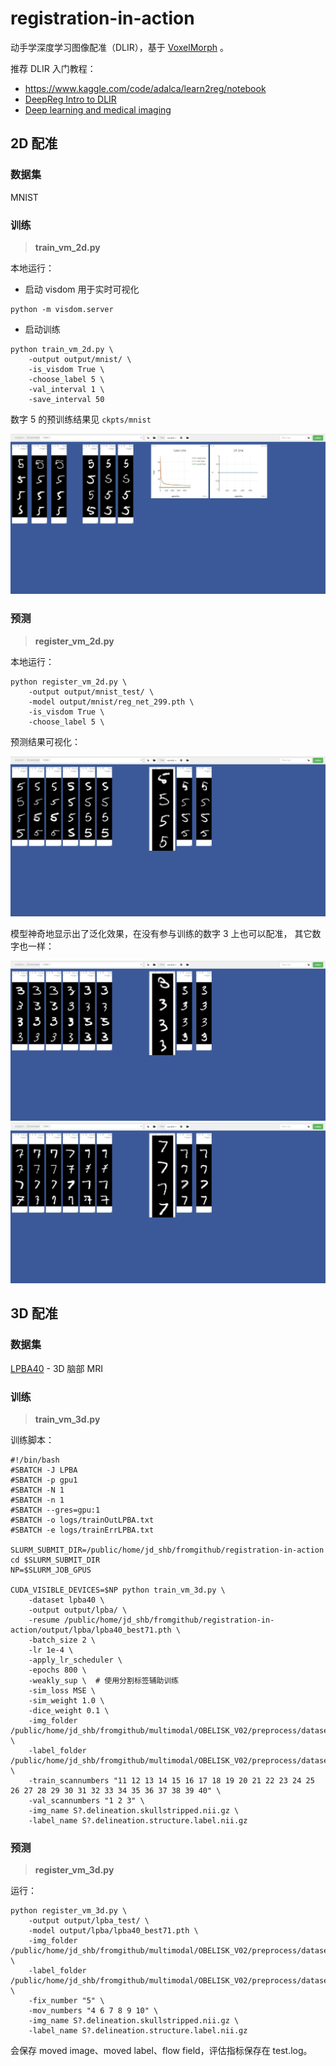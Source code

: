 # registration-in-action

动手学深度学习图像配准（DLIR），基于 [VoxelMorph](https://github.com/voxelmorph/voxelmorph) 。

推荐 DLIR 入门教程：

- https://www.kaggle.com/code/adalca/learn2reg/notebook
- [DeepReg Intro to DLIR](https://github.com/DeepRegNet/DeepReg/blob/main/docs/Intro_to_Medical_Image_Registration.ipynb)
- [Deep learning and medical imaging](https://theaisummer.com/medical-image-deep-learning/)

## 2D 配准

### 数据集

MNIST

### 训练

> **train_vm_2d.py**

本地运行：

- 启动 visdom 用于实时可视化

```shell
python -m visdom.server
```

- 启动训练

```shell
python train_vm_2d.py \
    -output output/mnist/ \
    -is_visdom True \
    -choose_label 5 \
    -val_interval 1 \
    -save_interval 50
```

数字 5 的预训练结果见 `ckpts/mnist`

![visdom-train](./pytorch/ckpts/mnist/visdom-train.jpg)

### 预测

> **register_vm_2d.py**

本地运行：

```shell
python register_vm_2d.py \
    -output output/mnist_test/ \
    -model output/mnist/reg_net_299.pth \
    -is_visdom True \
    -choose_label 5 \
```

预测结果可视化：

![visdom-train](./pytorch/ckpts/mnist/visdom-test-5.jpg)

模型神奇地显示出了泛化效果，在没有参与训练的数字 3 上也可以配准， 其它数字也一样：

![visdom-train](./pytorch/ckpts/mnist/visdom-test-3.jpg)
![visdom-train](./pytorch/ckpts/mnist/visdom-test-7.jpg)


## 3D 配准

### 数据集

[LPBA40](https://github.com/AIforMS/seg-with-ti/releases/tag/v0.1.2) - 3D 脑部 MRI

### 训练

> **train_vm_3d.py**

训练脚本：

```shell
#!/bin/bash
#SBATCH -J LPBA
#SBATCH -p gpu1
#SBATCH -N 1
#SBATCH -n 1
#SBATCH --gres=gpu:1
#SBATCH -o logs/trainOutLPBA.txt
#SBATCH -e logs/trainErrLPBA.txt

SLURM_SUBMIT_DIR=/public/home/jd_shb/fromgithub/registration-in-action
cd $SLURM_SUBMIT_DIR
NP=$SLURM_JOB_GPUS

CUDA_VISIBLE_DEVICES=$NP python train_vm_3d.py \
    -dataset lpba40 \
    -output output/lpba/ \
    -resume /public/home/jd_shb/fromgithub/registration-in-action/output/lpba/lpba40_best71.pth \
    -batch_size 2 \
    -lr 1e-4 \
    -apply_lr_scheduler \
    -epochs 800 \
    -weakly_sup \  # 使用分割标签辅助训练
    -sim_loss MSE \
    -sim_weight 1.0 \
    -dice_weight 0.1 \
    -img_folder /public/home/jd_shb/fromgithub/multimodal/OBELISK_V02/preprocess/datasets/LPBA40/train \
    -label_folder /public/home/jd_shb/fromgithub/multimodal/OBELISK_V02/preprocess/datasets/LPBA40/label \
    -train_scannumbers "11 12 13 14 15 16 17 18 19 20 21 22 23 24 25 26 27 28 29 30 31 32 33 34 35 36 37 38 39 40" \
    -val_scannumbers "1 2 3" \
    -img_name S?.delineation.skullstripped.nii.gz \
    -label_name S?.delineation.structure.label.nii.gz
```

### 预测

> **register_vm_3d.py**

运行：

```shell
python register_vm_3d.py \
    -output output/lpba_test/ \
    -model output/lpba/lpba40_best71.pth \
    -img_folder /public/home/jd_shb/fromgithub/multimodal/OBELISK_V02/preprocess/datasets/LPBA40/train \
    -label_folder /public/home/jd_shb/fromgithub/multimodal/OBELISK_V02/preprocess/datasets/LPBA40/label \
    -fix_number "5" \
    -mov_numbers "4 6 7 8 9 10" \
    -img_name S?.delineation.skullstripped.nii.gz \
    -label_name S?.delineation.structure.label.nii.gz
```

会保存 moved image、moved label、flow field，评估指标保存在 test.log。
